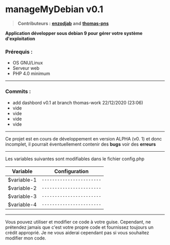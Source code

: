 
# manageMyDebian v0.1

> **Contributeurs :** [**enzodjab**](https://github.com/enzodjab) **and**  [**thomas-pns** ](https://github.com/thomas-pns)

**Application développer sous debian 9 pour gérer votre système d'exploitation**

### Prérequis :
- OS GNU/Linux
- Serveur web
- PHP 4.0 minimum
--------

### Commits :
- add dashbord v0.1 at branch thomas-work 22/12/2020 (23:06)
- vide
- vide
- vide
- vide

--------

Ce projet est en cours de développement en version ALPHA (v0. 1) et donc incomplet, il pourrait éventuellement contenir des **bugs** voir des **erreurs**

 
--------
Les variables suivantes sont modifiables dans le fichier config.php

Variable | Configuration
----- | -----
$variable-1| `-----------------------`
$variable-2| `-----------------------`
$variable-3| `-----------------------`
$variable-4| `-----------------------`
--------
Vous pouvez utiliser et modifier ce code à votre guise. Cependant, ne prétendez jamais que c'est votre propre code et fournissez toujours un crédit approprié. Je ne vous aiderai cependant pas si vous souhaitez modifier mon code.
